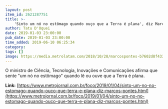 ```yaml
---
layout: post
item_id: 2621287751
title: >-
    'Sinto um nó no estômago quando ouço que a Terra é plana', diz Marcos Pontes
author: Tatu D'Oquei
date: 2019-01-03 23:00:00
pub_date: 2019-01-03 23:00:00
time_added: 2019-06-10 06:25:34
category: 
tags: []
image: https://media.metrolatam.com/2018/10/28/marcospontes-b7602d8f4336594d58bad523a3bd5b44-1200x800.jpg
---
```


O ministro de Ciência, Tecnologia, Inovações e Comunicações afirma que sente "um nó no estômago" quando lê ou ouve que a Terra é plana.

**Link:** [https://www.metrojornal.com.br/foco/2019/01/04/sinto-um-no-no-estomago-quando-ouco-que-terra-e-plana-diz-marcos-pontes.html](https://www.metrojornal.com.br/foco/2019/01/04/sinto-um-no-no-estomago-quando-ouco-que-terra-e-plana-diz-marcos-pontes.html)

